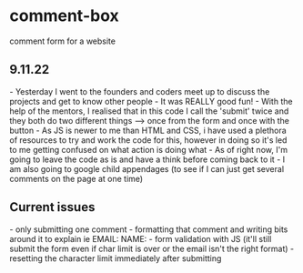 # comment-box
comment form for a website

<h2> 9.11.22 </h2>
- Yesterday I went to the founders and coders meet up to discuss the projects and get to know other people
- It was REALLY good fun! 
- With the help of the mentors, I realised that in this code I call the 'submit' twice and they both do two different things --> once from the form and once with the button 
- As JS is newer to me than HTML and CSS, i have used a plethora of resources to try and work the code for this, however in doing so it's led to me getting confused on what action is doing what
- As of right now, I'm going to leave the code as is and have a think before coming back to it
- I am also going to google child appendages (to see if I can just get several comments on the page at one time)

<h2>Current issues</h2>
- only submitting one comment 
- formatting that comment and writing bits around it to explain ie EMAIL: NAME:
- form validation with JS (it'll still submit the form even if char limit is over or the email isn't the right format)
- resetting the character limit immediately after submitting
